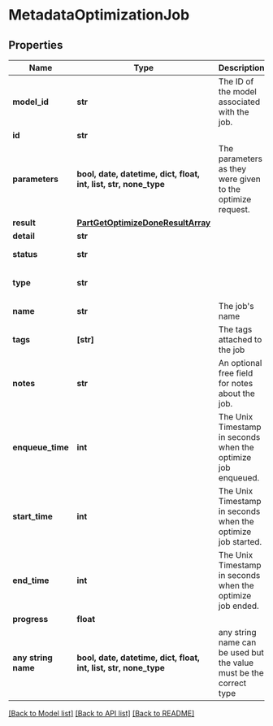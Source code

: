 # MetadataOptimizationJob


## Properties
Name | Type | Description | Notes
------------ | ------------- | ------------- | -------------
**model_id** | **str** | The ID of the model associated with the job. | 
**id** | **str** |  | 
**parameters** | **bool, date, datetime, dict, float, int, list, str, none_type** | The parameters as they were given to the optimize request. | [readonly] 
**result** | [**PartGetOptimizeDoneResultArray**](PartGetOptimizeDoneResultArray.md) |  | 
**detail** | **str** |  | 
**status** | **str** |  | defaults to "failed"
**type** | **str** |  | defaults to "optimize"
**name** | **str** | The job&#39;s name | [optional] 
**tags** | **[str]** | The tags attached to the job | [optional] 
**notes** | **str** | An optional free field for notes about the job. | [optional] 
**enqueue_time** | **int** | The Unix Timestamp in seconds when the optimize job enqueued. | [optional] [readonly] 
**start_time** | **int** | The Unix Timestamp in seconds when the optimize job started. | [optional] [readonly] 
**end_time** | **int** | The Unix Timestamp in seconds when the optimize job ended. | [optional] [readonly] 
**progress** | **float** |  | [optional] 
**any string name** | **bool, date, datetime, dict, float, int, list, str, none_type** | any string name can be used but the value must be the correct type | [optional]

[[Back to Model list]](../README.md#documentation-for-models) [[Back to API list]](../README.md#documentation-for-api-endpoints) [[Back to README]](../README.md)


